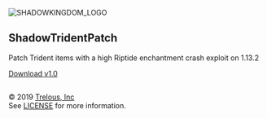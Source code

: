 ![SHADOWKINGDOM_LOGO](https://shadowkingdom.org/logo-text.png "ShadowKingdom Logo")
## ShadowTridentPatch

Patch Trident items with a high Riptide enchantment crash exploit on 1.13.2

[Download v1.0]()

<h2 align="center"></h2>

© 2019 [Trelous, Inc](https://trelous.com) <br>
See [LICENSE](https://github.com/ShadowKingdomMC/ShadowTridentPatch/blob/master/LICENSE) for more information.
